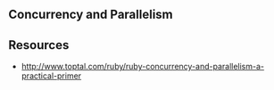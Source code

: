 ## Concurrency and Parallelism

## Resources
 - http://www.toptal.com/ruby/ruby-concurrency-and-parallelism-a-practical-primer
